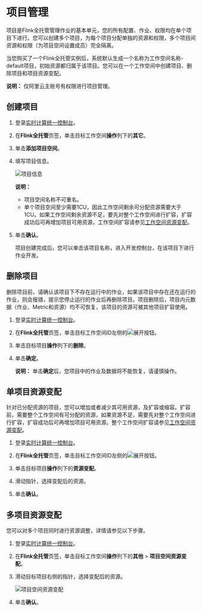 # 项目管理

项目是Flink全托管管理作业的基本单元，您的所有配置、作业、权限均在单个项目下进行。您可以创建多个项目，为每个项目分配单独的资源和权限，多个项目间资源和权限（为项目空间设置成员）完全隔离。

当您购买了一个Flink全托管实例后，系统默认生成一个名称为工作空间名称-default项目，初始资源都归属于该项目。您可以在一个工作空间中创建项目、删除项目和项目资源变配。

**说明：** 仅阿里云主账号有权限进行项目管理。

## 创建项目

1.  登录[实时计算统一控制台](https://realtime-compute.console.aliyun.com/regions/cn-shanghai)。

2.  在**Flink全托管**页签，单击目标工作空间**操作**列下的**其它**。

3.  单击**添加项目空间**。

4.  填写项目信息。

    ![项目信息](https://static-aliyun-doc.oss-accelerate.aliyuncs.com/assets/img/zh-CN/1243973061/p176849.png)

    **说明：**

    -   项目空间名称不可重名。
    -   单个项目空间至少需要1CU，因此工作空间剩余可分配资源需要大于1CU。如果工作空间剩余资源不足，要先对整个工作空间进行扩容，扩容成功后可再增加项目可用资源，工作空间扩容请参见[工作空间资源变配](/intl.zh-CN/Flink全托管/集群配置管理/工作空间资源变配.md)。
5.  单击**确认**。

    项目创建完成后，您可以单击该项目名称，进入开发控制台，在该项目下进行作业开发。


## 删除项目

删除项目前，请确认该项目下不存在运行中的作业，如果该项目中存在还在运行的作业，则会报错，提示您停止运行的作业后再删除项目。项目删除后，项目内元数据（作业、Metric和资源）均不可恢复，该项目的资源可被其他项目扩容使用。

1.  登录[实时计算统一控制台](https://realtime-compute.console.aliyun.com/regions/cn-shanghai)。

2.  在**Flink全托管**页签，单击目标工作空间ID左侧的![展开按钮](https://static-aliyun-doc.oss-accelerate.aliyuncs.com/assets/img/zh-CN/2243973061/p176852.png)。

3.  单击目标项目**操作**列下的**删除**。

4.  单击**确定**。

    **说明：** 单击**确定**后，您项目中的作业及数据将不能恢复，请谨慎操作。


## 单项目资源变配

针对已分配资源的项目，您可以增加或者减少其可用资源，及扩容或缩容。扩容前，需要整个工作空间有可分配的资源，如果资源不足，需要先对整个工作空间进行扩容，扩容成功后可再增加项目可用资源。整个工作空间扩容请参见[工作空间资源变配](/intl.zh-CN/Flink全托管/集群配置管理/工作空间资源变配.md)。

1.  登录[实时计算统一控制台](https://realtime-compute.console.aliyun.com/regions/cn-shanghai)。

2.  在**Flink全托管**页签，单击目标工作空间ID左侧的![展开按钮](https://static-aliyun-doc.oss-accelerate.aliyuncs.com/assets/img/zh-CN/2243973061/p176852.png)。

3.  单击目标项目**操作**列下的**资源变配**。

4.  滑动指针，选择变配后的资源。

5.  单击**确认**。


## 多项目资源变配

您可以对多个项目同时进行资源调整，详情请参见以下步骤。

1.  登录[实时计算统一控制台](https://realtime-compute.console.aliyun.com/regions/cn-shanghai)。

2.  在**Flink全托管**页签，单击目标工作空间**操作**列下的**其他** \> **项目空间资源变配**。

3.  滑动目标项目右侧的指针，选择变配后的资源。

    ![项目空间资源变配](https://static-aliyun-doc.oss-accelerate.aliyuncs.com/assets/img/zh-CN/2243973061/p176864.png)

4.  单击**确认**。


